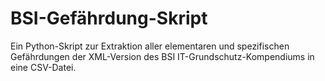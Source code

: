# BSI-Gefährdung-Skript

Ein Python-Skript zur Extraktion aller elementaren und spezifischen Gefährdungen der XML-Version des BSI IT-Grundschutz-Kompendiums in eine CSV-Datei.
